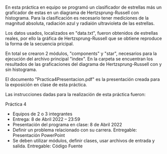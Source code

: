 En esta práctica en equipo se programó un clasificador de estrellas más un graficador de estas en un diagrama de Hertzsprung-Russell con histograma. Para la clasificación es necesario tener mediciones de la magnitud absoluta, radiación azul y radiaión ultravioleta de las estrellas. 

Los datos usados, localizados en "data.txt", fueron obtenidos de estrellas reales, por ello la gráfica de Hertzsprung-Russell que se obtiene reproduce la forma de la secuencia pricipal.

En total se crearon 2 módulos, "components" y "star", necesarios para la ejecución del archivo principal "index". En la carpeta se encuentran los resultados de las graficaciones del diagrama de Hertzsprung-Russell con y sin histograma.

El documento "Practica4Presentacion.pdf" es la presentación creada para la exposición en clase de esta práctica.

Las instrucciones dadas para la realización de esta práctica fueron: 

Práctica 4
- Equipos de 2 o 3 integrantes
- Entrega: 8 de Abril 2022 – 23:59
- Presentación del programa en clase: 8 de Abril 2022
- Definir un problema relacionado con su carrera.
Entregable: Presentación PowerPoint
- Se deben utilizar módulos, definir clases, usar archivos de
entrada y salida.
Entregable: Código Fuente

